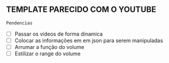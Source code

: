 ## TEMPLATE PARECIDO COM O YOUTUBE

` Pendencias `

- [ ] Passar os videos de forma dinamica
- [ ] Colocar as informações em em json 
	  para serem manipuladas
- [ ] Arrumar a função do volume
- [ ] Estilizar o range do volume